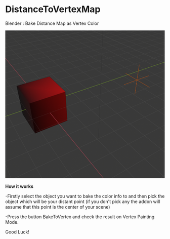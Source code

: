 # DistanceToVertexMap
Blender : Bake Distance Map as Vertex Color

![alt text](https://github.com/cnisidis/DistanceToVertexMap/blob/master/preview_image.png?raw=true)


**How it works**

-Firstly select the object you want to bake the color info to and then pick the object which will be your distant point (if you don't pick any the addon will assume that this point is the center of your scene)

-Press the button BakeToVertex and check the result on Vertex Painting Mode.

Good Luck!
